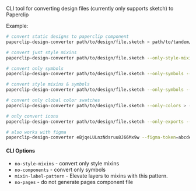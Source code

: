 CLI tool for converting design files (currently only supports sketch) to Paperclip

Example:

```bash
# convert static designs to paperclip component
paperclip-design-converter path/to/design/file.sketch > path/to/tandem/component.pc

# convert just style mixins
paperclip-design-converter path/to/design/file.sketch --only-style-mixins > path/to/tandem/mixins.pc

# convert only symbols
paperclip-design-converter path/to/design/file.sketch --only-symbols --write=path/to/component/dir

# convert style mixins & symbols
paperclip-design-converter path/to/design/file.sketch --only-symbols --only-style-mixins --write=path/to/component/dir

# convert only clobal color swatches
paperclip-design-converter path/to/design/file.sketch --only-colors > --write=path/to/component/dir

# only convert icons
paperclip-design-converter path/to/design/file.sketch --only-exports --write=path/to/component/dir

# also works with figma
paperclip-design-converter eBjqeLULnzNdsruu8J66Mx9w --figma-token=abcde --write=path/to/component/dir --mixin-label-pattern="[MIXIN]"
```

#### CLI Options

- `no-style-mixins` - convert only style mixins
- `no-components` - convert only symbols
- `mixin-label-pattern` - Elevate layers to mixins with this pattern.
- `no-pages` - do not generate pages component file

####
